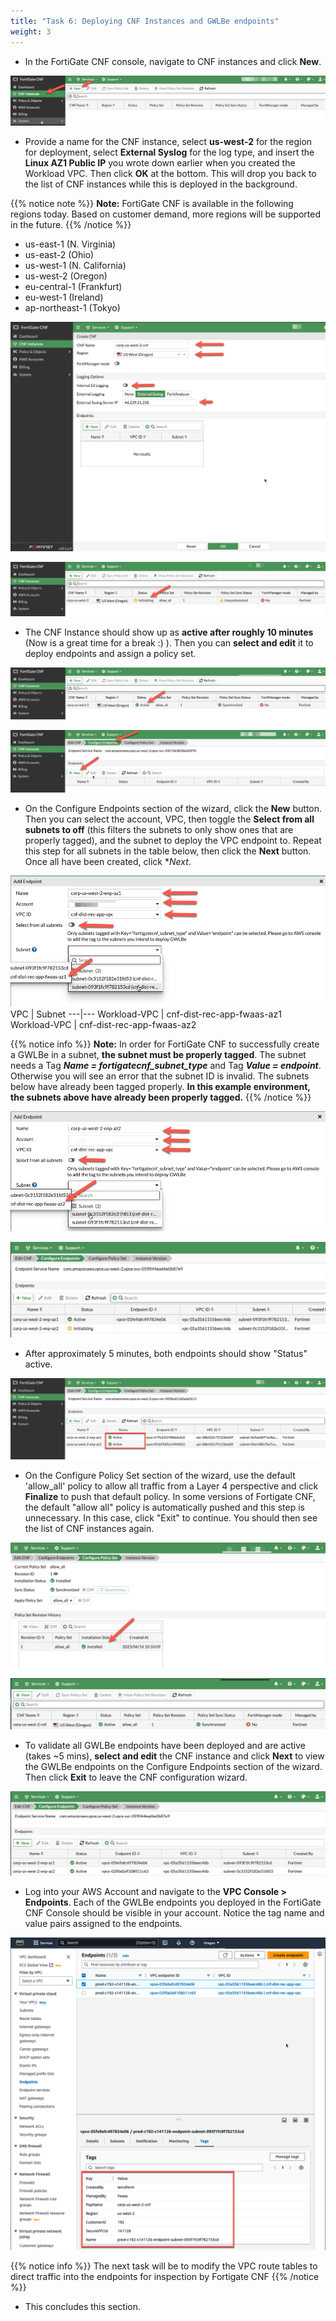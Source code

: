 ```yaml
---
title: "Task 6: Deploying CNF Instances and GWLBe endpoints"
weight: 3
---
```


* In the FortiGate CNF console, navigate to CNF instances and click **New**.

![](image-t6-1.png)

* Provide a name for the CNF instance, select **us-west-2** for the region for deployment, select **External Syslog** for the log type, and insert the  **Linux AZ1 Public IP** you wrote down earlier when you created the Workload VPC. Then click **OK** at the bottom. This will drop you back to the list of CNF instances while this is deployed in the background.

{{% notice note %}}
**Note:** FortiGate CNF is available in the following regions today.  Based on customer demand, more regions will be supported in the future.
{{% /notice %}}

  * us-east-1 (N. Virginia)
  * us-east-2 (Ohio)
  * us-west-1 (N. California)
  * us-west-2 (Oregon)
  * eu-central-1 (Frankfurt)
  * eu-west-1 (Ireland)
  * ap-northeast-1 (Tokyo)

![](image-t6-2.png)

![](image-t6-3.png)

* The CNF Instance should show up as **active after roughly 10 minutes** (Now is a great time for a break :) ). Then you can **select and edit** it to deploy endpoints and assign a policy set.

![](image-t6-4.png)

![](image-t6-5.png)

* On the Configure Endpoints section of the wizard, click the **New** button. Then you can select the account, VPC, then toggle the **Select from all subnets to off** (this filters the subnets to only show ones that are properly tagged), and the subnet to deploy the VPC endpoint to. Repeat this step for all subnets in the table below, then click the **Next** button.  Once all have been created, click **Next*.

![](image-t6-5a.png)
VPC | Subnet
---|---
Workload-VPC | cnf-dist-rec-app-fwaas-az1
Workload-VPC | cnf-dist-rec-app-fwaas-az2


{{% notice info %}}
**Note:** In order for FortiGate CNF to successfully create a GWLBe in a subnet, **the subnet must be properly tagged**.  The subnet needs a Tag ***Name = fortigatecnf_subnet_type*** and Tag ***Value = endpoint***. Otherwise you will see an error that the subnet ID is invalid.  The subnets below have already been tagged properly. **In this example environment, the subnets above have already been properly tagged.**
{{% /notice %}}

![](image-t6-5c.png)

![](image-t6-5d.png)

* After approximately 5 minutes, both endpoints should show "Status" active.

![](image-t6-7.png)

* On the Configure Policy Set section of the wizard, use the default 'allow_all' policy to allow all traffic from a Layer 4 perspective and click **Finalize** to push that default policy. In some versions of Fortigate CNF, the default "allow all" policy is automatically pushed and this step is unnecessary. In this case, click "Exit" to continue. You should then see the list of CNF instances again.

![](image-t6-9.png)

![](image-t6-10.png)

* To validate all GWLBe endpoints have been deployed and are active (takes ~5 mins), **select and edit** the CNF instance and click **Next** to view the GWLBe endpoints on the Configure Endpoints section of the wizard. Then click **Exit** to leave the CNF configuration wizard.

![](image-t6-11.png)

* Log into your AWS Account and navigate to the **VPC Console > Endpoints**.  Each of the GWLBe endpoints you deployed in the FortiGate CNF Console should be visible in your account.  Notice the tag name and value pairs assigned to the endpoints.

![](image-t6-12.png)

{{% notice info %}} The next task will be to modify the VPC route tables to direct traffic into the endpoints for inspection by Fortigate CNF
{{% /notice %}}

* This concludes this section.

